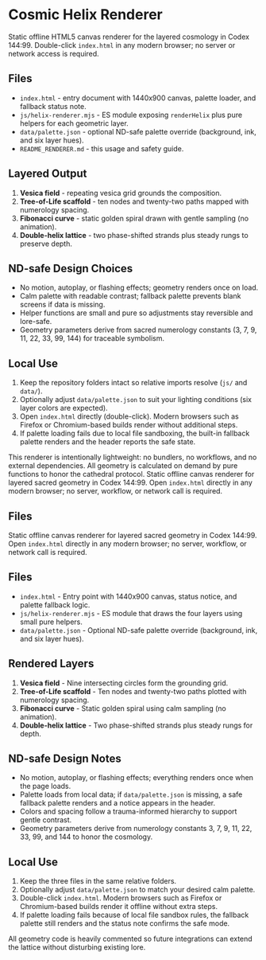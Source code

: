 # Cosmic Helix Renderer

Static offline HTML5 canvas renderer for the layered cosmology in Codex 144:99. Double-click `index.html` in any modern browser; no server or network access is required.

## Files
- `index.html` - entry document with 1440x900 canvas, palette loader, and fallback status note.
- `js/helix-renderer.mjs` - ES module exposing `renderHelix` plus pure helpers for each geometric layer.
- `data/palette.json` - optional ND-safe palette override (background, ink, and six layer hues).
- `README_RENDERER.md` - this usage and safety guide.

## Layered Output
1. **Vesica field** - repeating vesica grid grounds the composition.
2. **Tree-of-Life scaffold** - ten nodes and twenty-two paths mapped with numerology spacing.
3. **Fibonacci curve** - static golden spiral drawn with gentle sampling (no animation).
4. **Double-helix lattice** - two phase-shifted strands plus steady rungs to preserve depth.

## ND-safe Design Choices
- No motion, autoplay, or flashing effects; geometry renders once on load.
- Calm palette with readable contrast; fallback palette prevents blank screens if data is missing.
- Helper functions are small and pure so adjustments stay reversible and lore-safe.
- Geometry parameters derive from sacred numerology constants (3, 7, 9, 11, 22, 33, 99, 144) for traceable symbolism.

## Local Use
1. Keep the repository folders intact so relative imports resolve (`js/` and `data/`).
2. Optionally adjust `data/palette.json` to suit your lighting conditions (six layer colors are expected).
3. Open `index.html` directly (double-click). Modern browsers such as Firefox or Chromium-based builds render without additional steps.
4. If palette loading fails due to local file sandboxing, the built-in fallback palette renders and the header reports the safe state.

This renderer is intentionally lightweight: no bundlers, no workflows, and no external dependencies. All geometry is calculated on demand by pure functions to honor the cathedral protocol.
Static offline canvas renderer for layered sacred geometry in Codex 144:99. Open `index.html` directly in any modern browser; no server, workflow, or network call is required.

## Files
Static offline canvas renderer for layered sacred geometry in Codex 144:99. Open `index.html` directly in any modern browser; no server, workflow, or network call is required.

## Files
- `index.html` - Entry point with 1440x900 canvas, status notice, and palette fallback logic.
- `js/helix-renderer.mjs` - ES module that draws the four layers using small pure helpers.
- `data/palette.json` - Optional ND-safe palette override (background, ink, and six layer hues).

## Rendered Layers
1. **Vesica field** - Nine intersecting circles form the grounding grid.
2. **Tree-of-Life scaffold** - Ten nodes and twenty-two paths plotted with numerology spacing.
3. **Fibonacci curve** - Static golden spiral using calm sampling (no animation).
4. **Double-helix lattice** - Two phase-shifted strands plus steady rungs for depth.

## ND-safe Design Notes
- No motion, autoplay, or flashing effects; everything renders once when the page loads.
- Palette loads from local data; if `data/palette.json` is missing, a safe fallback palette renders and a notice appears in the header.
- Colors and spacing follow a trauma-informed hierarchy to support gentle contrast.
- Geometry parameters derive from numerology constants 3, 7, 9, 11, 22, 33, 99, and 144 to honor the cosmology.

## Local Use
1. Keep the three files in the same relative folders.
2. Optionally adjust `data/palette.json` to match your desired calm palette.
3. Double-click `index.html`. Modern browsers such as Firefox or Chromium-based builds render it offline without extra steps.
4. If palette loading fails because of local file sandbox rules, the fallback palette still renders and the status note confirms the safe mode.

All geometry code is heavily commented so future integrations can extend the lattice without disturbing existing lore.
